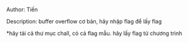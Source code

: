 Author: Tiến

Description: buffer overflow cơ bản, hãy nhập flag để lấy flag

*hãy tải cả thư mục chall, có cả flag mẫu. hãy lấy flag từ chương trình

